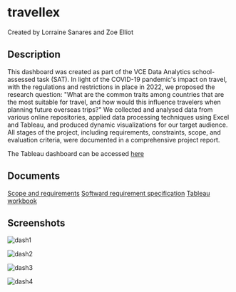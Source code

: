 # travellex

Created by Lorraine Sanares and Zoe Elliot

## Description

This dashboard was created as part of the VCE Data Analytics school-assessed task (SAT). In light of the COVID-19 pandemic's impact on travel, with the regulations and restrictions in place in 2022, we proposed the research question: "What are the common traits among countries that are the most suitable for travel, and how would this influence travelers when planning future overseas trips?" We collected and analysed data from various online repositories, applied data processing techniques using Excel and Tableau, and produced dynamic visualizations for our target audience. All stages of the project, including requirements, constraints, scope, and evaluation criteria, were documented in a comprehensive project report.

The Tableau dashboard can be accessed [here](https://public.tableau.com/app/profile/lorraine.sanares/viz/Travellex/Besttime)

## Documents

[Scope and requirements](https://github.com/Raine0554/travellex/blob/main/SAT%20Scope%20and%20Requirements.docx)
[Softward requirement specification](https://github.com/Raine0554/travellex/blob/main/SAT%20final.docx)
[Tableau workbook](https://github.com/Raine0554/travellex/blob/main/Travellex.twbx)

## Screenshots

![dash1](https://github.com/user-attachments/assets/9fbf6c62-ada6-4ea1-aa38-8d55c9496186)

![dash2](https://github.com/user-attachments/assets/046181f3-2642-4e16-b937-883ea31689c9)

![dash3](https://github.com/user-attachments/assets/c5c4ed9e-57c2-43b3-8b98-fe0b28cabf58)

![dash4](https://github.com/user-attachments/assets/d0fa7f68-4d1f-469b-aea8-2563efe57c5e)






